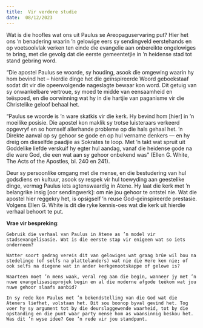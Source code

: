 ```yaml
---
title:  Vir verdere studie
date:  08/12/2023
---
```


Wat is die hoofles wat ons uit Paulus se Areopaguservaring put? Hier het ons ’n benadering waarin ’n gelowige eers sy sendingveld eerstehands en op voetsoolvlak verken ten einde die evangelie aan onbereikte ongelowiges te bring, met die gevolg dat die eerste gemeentetjie in ’n heidense stad tot stand gebring word.

“Die apostel Paulus se woorde, sy houding, asook die omgewing waarin hy hom bevind het – hierdie dinge het die geïnspireerde Woord geboekstaaf sodat dit vir die opeenvolgende nageslagte bewaar kon word. Dit getuig van sy onwankelbare vertroue, sy moed te midde van eensaamheid en teëspoed, en die oorwinning wat hy in die hartjie van paganisme vir die Christelike geloof behaal het.

“Paulus se woorde is ’n ware skatkis vir die kerk. Hy bevind hom [hier] in ’n moeilike posisie. Die apostel kon maklik sy trotse luisteraars verkeerd opgevryf en so homself allerhande probleme op die hals gehaal het. ’n Direkte aanval op sy gehoor se gode en op hul vername denkers — en hy dreig om dieselfde paadjie as Sokrates te loop. Met ’n takt wat spruit uit Goddelike liefde verskuif hy egter hul aandag, vanaf die heidense gode na die ware God, die een wat aan sy gehoor onbekend was” (Ellen G. White, The Acts of the Apostles, bl. 240 en 241).

Deur sy persoonlike omgang met die mense, en die bestudering van hul godsdiens en kultuur, asook sy respek vir hul toewyding aan geestelike dinge, vermag Paulus iets agtenswaardig in Atene. Hy laat die kerk met ’n belangrike insig [oor sendingwerk]: om nie jou gehoor te ontstel nie. Wat die apostel hier reggekry het, is opsigself ’n reuse God-geïnspireerde prestasie. Volgens Ellen G. White is dít die ryke kennis-oes wat die kerk uit hierdie verhaal behoort te put.

**Vrae vir bespreking**:

`Gebruik die verhaal van Paulus in Atene as ’n model vir stadsevangelisasie. Wat is die eerste stap vir enigeen wat so iets onderneem? `

`Watter soort gedrag vereis dit van gelowiges wat graag brûe wil bou na stedelinge (of selfs na plattelanders) wat nie die Here ken nie; of ook selfs na diegene wat in ander kerkgenootskappe of gelowe is? `

`Waarteen moet ’n mens waak, veral reg aan die begin, wanneer jy met ’n nuwe evangelisasieprojek begin en al die moderne afgode teëkom wat jou nuwe gehoor slaafs aanbid? `

`In sy rede kon Paulus met ’n bekendstelling van die God wat die Ateners liefhet, volstaan het. Dit sou boonop byval gevind het. Tog voer hy sy argument tot by die deurslaggewende waarheid, tot by die opstanding en die punt waar party mense hom as waansinnig beskou het. Was dit ’n wyse idee? Gee ’n rede vir jou standpunt. `